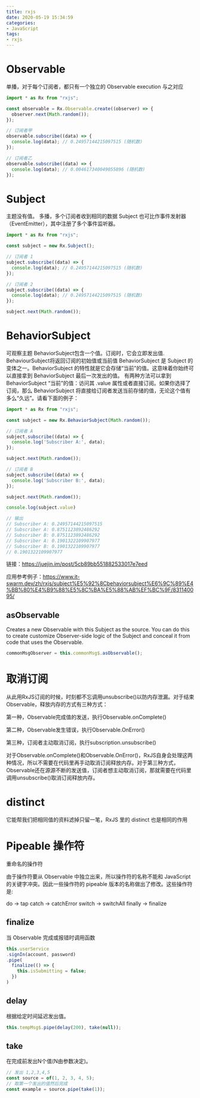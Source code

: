 ```yaml
---
title: rxjs
date: 2020-05-19 15:34:59
categories:
- JavaScript
tags:
- rxjs
---
```


# Observable
单播，对于每个订阅者，都只有一个独立的 Observable execution 与之对应
``` js
import * as Rx from "rxjs";

const observable = Rx.Observable.create((observer) => {
  observer.next(Math.random());
});

// 订阅者甲
observable.subscribe((data) => {
  console.log(data); // 0.24957144215097515 (随机数)
});

// 订阅者乙
observable.subscribe((data) => {
  console.log(data); // 0.004617340049055896 (随机数)
});
```

# Subject
主题没有值。
多播，多个订阅者收到相同的数据
Subject 也可比作事件发射器（EventEmitter），其中注册了多个事件监听器。
``` js
import * as Rx from "rxjs";

const subject = new Rx.Subject();

// 订阅者 1
subject.subscribe((data) => {
  console.log(data); // 0.24957144215097515 (随机数)
});

// 订阅者 2
subject.subscribe((data) => {
  console.log(data); // 0.24957144215097515 (随机数)
});

subject.next(Math.random());
```

# BehaviorSubject
可观察主题
BehaviorSubject包含一个值。订阅时，它会立即发出值.
BehaviourSubject将返回订阅的初始值或当前值
BehaviorSubject 是 Subject 的变体之一。BehaviorSubject 的特性就是它会存储“当前”的值。这意味着你始终可以直接拿到 BehaviorSubject 最后一次发出的值。
有两种方法可以拿到 BehaviorSubject “当前”的值：访问其 .value 属性或者直接订阅。如果你选择了订阅，那么 BehaviorSubject 将直接给订阅者发送当前存储的值，无论这个值有多么“久远”。请看下面的例子：

``` js
import * as Rx from "rxjs";

const subject = new Rx.BehaviorSubject(Math.random());

// 订阅者 A
subject.subscribe((data) => {
  console.log('Subscriber A:', data);
});

subject.next(Math.random());

// 订阅者 B
subject.subscribe((data) => {
  console.log('Subscriber B:', data);
});

subject.next(Math.random());

console.log(subject.value)

// 输出
// Subscriber A: 0.24957144215097515
// Subscriber A: 0.8751123892486292
// Subscriber B: 0.8751123892486292
// Subscriber A: 0.1901322109907977
// Subscriber B: 0.1901322109907977
// 0.1901322109907977
```
链接：https://juejin.im/post/5cb89bb551882533017e7eed

应用参考例子：https://www.it-swarm.dev/zh/rxjs/subject%E5%92%8Cbehaviorsubject%E6%9C%89%E4%BB%80%E4%B9%88%E5%8C%BA%E5%88%AB%EF%BC%9F/831140095/

## asObservable
Creates a new Observable with this Subject as the source. You can do this to create customize Observer-side logic of the Subject and conceal it from code that uses the Observable.

``` ts
commonMsgObserver = this.commonMsg$.asObservable();
```

# 取消订阅
从此用RxJS订阅的时候，时刻都不忘调用unsubscribe()以防内存泄漏。对于结束Observable，释放内存的方式有三种方式：

第一种，Observable完成值的发送，执行Observable.onComplete()

第二种，Observable发生错误，执行Observable.OnError()

第三种，订阅者主动取消订阅，执行subscription.unsubscribe()

对于Observable.onComplete()和Observable.OnError()，RxJS自身会处理这两种情况，所以不需要在代码里再手动取消订阅释放内存。对于第三种方式，Observable还在源源不断的发送值，订阅者想主动取消订阅，那就需要在代码里调用unsubscribe()取消订阅释放内存。

# distinct 
它能帮我们把相同值的资料滤掉只留一笔，RxJS 里的 distinct 也是相同的作用

# Pipeable 操作符
重命名的操作符

由于操作符要从 Observable 中独立出来，所以操作符的名称不能和 JavaScript 的关键字冲突。因此一些操作符的 pipeable 版本的名称做出了修改。这些操作符是:

do -> tap
catch -> catchError
switch -> switchAll
finally -> finalize
## finalize
当 Observable 完成或报错时调用函数
``` ts
this.userService
.signIn(account, password)
.pipe(
  finalize(() => {
    this.isSubmitting = false;
  })
)
```

## delay
根据给定时间延迟发出值。
``` ts
this.tempMsg$.pipe(delay(200), take(null));
```

## take
在完成前发出N个值(N由参数决定)。
``` ts
// 发出 1,2,3,4,5
const source = of(1, 2, 3, 4, 5);
// 取第一个发出的值然后完成
const example = source.pipe(take(1));
```